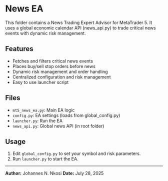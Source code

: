 # News EA

This folder contains a News Trading Expert Advisor for MetaTrader 5.
It uses a global economic calendar API (news_api.py) to trade critical news events with dynamic risk management.

## Features
- Fetches and filters critical news events
- Places buy/sell stop orders before news
- Dynamic risk management and order handling
- Centralized configuration and risk management
- Easy to use launcher script

## Files
- `mt5_news_ea.py`: Main EA logic
- `config.py`: EA settings (loads from global_config.py)
- `launcher.py`: Run the EA
- `news_api.py`: Global news API (in root folder)

## Usage
1. Edit `global_config.py` to set your symbol and risk parameters.
2. Run `launcher.py` to start the EA.

---
**Author:** Johannes N. Nkosi
**Date:** July 28, 2025
